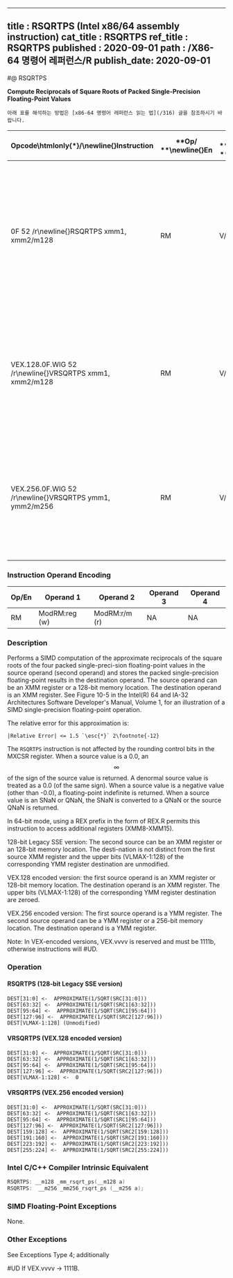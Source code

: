----------------------------
title : RSQRTPS (Intel x86/64 assembly instruction)
cat_title : RSQRTPS
ref_title : RSQRTPS
published : 2020-09-01
path : /X86-64 명령어 레퍼런스/R
publish_date: 2020-09-01
----------------------------


#@ RSQRTPS

**Compute Reciprocals of Square Roots of Packed Single-Precision Floating-Point Values**

```lec-info
아래 표를 해석하는 방법은 [x86-64 명령어 레퍼런스 읽는 법](/316) 글을 참조하시기 바랍니다.
```

|**Opcode\htmlonly{*}/**\newline{}**Instruction**|**Op/ **\newline{}**En**|**64/32 bit **\newline{}**Mode **\newline{}**Support**|**CPUID **\newline{}**Feature **\newline{}**Flag**|**Description**|
|------------------------------------------------|------------------------|------------------------------------------------------|--------------------------------------------------|---------------|
|0F 52 /r\newline{}RSQRTPS xmm1, xmm2/m128|RM|V/V|SSE|Computes the approximate reciprocals of the square roots of the packed single-precision floating-point values in xmm2/m128 and stores the results in xmm1.|
|VEX.128.0F.WIG 52 /r\newline{}VRSQRTPS xmm1, xmm2/m128|RM|V/V|AVX|Computes the approximate reciprocals of the square roots of packed single-precision values in xmm2/mem and stores the results in xmm1.|
|VEX.256.0F.WIG 52 /r\newline{}VRSQRTPS ymm1, ymm2/m256|RM|V/V|AVX|Computes the approximate reciprocals of the square roots of packed single-precision values in ymm2/mem and stores the results in ymm1.|
### Instruction Operand Encoding


|Op/En|Operand 1|Operand 2|Operand 3|Operand 4|
|-----|---------|---------|---------|---------|
|RM|ModRM:reg (w)|ModRM:r/m (r)|NA|NA|
### Description


Performs a SIMD computation of the approximate reciprocals of the square roots of the four packed single-preci-sion floating-point values in the source operand (second operand) and stores the packed single-precision floating-point results in the destination operand. The source operand can be an XMM register or a 128-bit memory location. The destination operand is an XMM register. See Figure 10-5 in the Intel(R) 64 and IA-32 Architectures Software Developer's Manual, Volume 1, for an illustration of a SIMD single-precision floating-point operation.

The relative error for this approximation is:

    |Relative Error| <= 1.5 `\esc{*}` 2\footnote{-12}  

The `RSQRTPS` instruction is not affected by the rounding control bits in the MXCSR register. When a source value is a 0.0, an $$\infty$$ of the sign of the source value is returned. A denormal source value is treated as a 0.0 (of the same sign). When a source value is a negative value (other than -0.0), a floating-point indefinite is returned. When a source value is an SNaN or QNaN, the SNaN is converted to a QNaN or the source QNaN is returned. 

In 64-bit mode, using a REX prefix in the form of REX.R permits this instruction to access additional registers (XMM8-XMM15).

128-bit Legacy SSE version: The second source can be an XMM register or an 128-bit memory location. The desti-nation is not distinct from the first source XMM register and the upper bits (VLMAX-1:128) of the corresponding YMM register destination are unmodified.

VEX.128 encoded version: the first source operand is an XMM register or 128-bit memory location. The destination operand is an XMM register. The upper bits (VLMAX-1:128) of the corresponding YMM register destination are zeroed.

VEX.256 encoded version: The first source operand is a YMM register. The second source operand can be a YMM register or a 256-bit memory location. The destination operand is a YMM register. 

Note: In VEX-encoded versions, VEX.vvvv is reserved and must be 1111b, otherwise instructions will #UD.


### Operation
#### RSQRTPS (128-bit Legacy SSE version)
```info-verb
DEST[31:0] <-  APPROXIMATE(1/SQRT(SRC[31:0]))
DEST[63:32] <-  APPROXIMATE(1/SQRT(SRC1[63:32]))
DEST[95:64] <-  APPROXIMATE(1/SQRT(SRC1[95:64]))
DEST[127:96] <-  APPROXIMATE(1/SQRT(SRC2[127:96]))
DEST[VLMAX-1:128] (Unmodified)
```
#### VRSQRTPS (VEX.128 encoded version)
```info-verb
DEST[31:0] <-  APPROXIMATE(1/SQRT(SRC[31:0]))
DEST[63:32] <-  APPROXIMATE(1/SQRT(SRC1[63:32]))
DEST[95:64] <-  APPROXIMATE(1/SQRT(SRC1[95:64]))
DEST[127:96] <-  APPROXIMATE(1/SQRT(SRC2[127:96]))
DEST[VLMAX-1:128] <-  0
```
#### VRSQRTPS (VEX.256 encoded version)
```info-verb
DEST[31:0] <-  APPROXIMATE(1/SQRT(SRC[31:0]))
DEST[63:32] <-  APPROXIMATE(1/SQRT(SRC1[63:32]))
DEST[95:64] <-  APPROXIMATE(1/SQRT(SRC1[95:64]))
DEST[127:96] <-  APPROXIMATE(1/SQRT(SRC2[127:96]))
DEST[159:128] <-  APPROXIMATE(1/SQRT(SRC2[159:128]))
DEST[191:160] <-  APPROXIMATE(1/SQRT(SRC2[191:160]))
DEST[223:192] <-  APPROXIMATE(1/SQRT(SRC2[223:192]))
DEST[255:224] <-  APPROXIMATE(1/SQRT(SRC2[255:224]))
```

### Intel C/C++ Compiler Intrinsic Equivalent

```cpp
RSQRTPS: __m128 _mm_rsqrt_ps(__m128 a)
RSQRTPS:  __m256 _mm256_rsqrt_ps (__m256 a);
```
### SIMD Floating-Point Exceptions


None.

### Other Exceptions


See Exceptions Type 4; additionally

#UD If VEX.vvvv ->  1111B.

